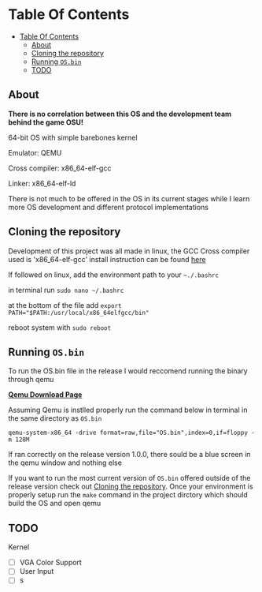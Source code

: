 # Table Of Contents

- [Table Of Contents](#table-of-contents)
  - [About](#about)
  - [Cloning the repository](#cloning-the-repository)
  - [Running `OS.bin`](#running-osbin)
  - [TODO](#todo)

## About

**There is no correlation between this OS and the development team behind the game OSU!**

64-bit OS with simple barebones kernel

Emulator: QEMU

Cross compiler: x86_64-elf-gcc

Linker: x86_64-elf-ld

There is not much to be offered in the OS in its current stages while I learn more OS development and different protocol implementations

## Cloning the repository

Development of this project was all made in linux, the GCC Cross compiler used is 'x86_64-elf-gcc' install instruction can be found [here](https://github.com/Absurdponcho/GCCBuildCommands)

If followed on linux, add the environment path to your `~./.bashrc`
  
  in terminal run `sudo nano ~/.bashrc`
  
  at the bottom of the file add `export PATH="$PATH:/usr/local/x86_64elfgcc/bin"`
  
  reboot system with `sudo reboot`

## Running `OS.bin`

To run the OS.bin file in the release I would reccomend running the binary through qemu

**[Qemu Download Page](https://www.qemu.org/download/)**

Assuming Qemu is instlled properly run the command below in terminal in the same directory as `OS.bin`

`qemu-system-x86_64 -drive format=raw,file="OS.bin",index=0,if=floppy -m 128M`

If ran correctly on the release version 1.0.0, there sould be a blue screen in the qemu window and nothing else

If you want to run the most current version of `OS.bin` offered outside of the release version check out [Cloning the repository](#cloning-the-repository). Once your environment is properly setup run the `make` command in the project dirctory which should build the OS and open qemu

## TODO

Kernel

- [ ] VGA Color Support
- [ ] User Input
- [ ] s
